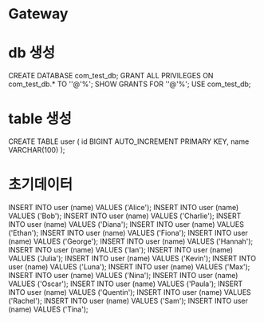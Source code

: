 # Gateway

# db 생성 
CREATE DATABASE com_test_db;
GRANT ALL PRIVILEGES ON com_test_db.* TO ''@'%';
SHOW GRANTS FOR ''@'%';
USE com_test_db;


# table 생성
CREATE TABLE user (
    id BIGINT AUTO_INCREMENT PRIMARY KEY,
    name VARCHAR(100)
);


# 초기데이터
INSERT INTO user (name) VALUES ('Alice');
INSERT INTO user (name) VALUES ('Bob');
INSERT INTO user (name) VALUES ('Charlie');
INSERT INTO user (name) VALUES ('Diana');
INSERT INTO user (name) VALUES ('Ethan');
INSERT INTO user (name) VALUES ('Fiona');
INSERT INTO user (name) VALUES ('George');
INSERT INTO user (name) VALUES ('Hannah');
INSERT INTO user (name) VALUES ('Ian');
INSERT INTO user (name) VALUES ('Julia');
INSERT INTO user (name) VALUES ('Kevin');
INSERT INTO user (name) VALUES ('Luna');
INSERT INTO user (name) VALUES ('Max');
INSERT INTO user (name) VALUES ('Nina');
INSERT INTO user (name) VALUES ('Oscar');
INSERT INTO user (name) VALUES ('Paula');
INSERT INTO user (name) VALUES ('Quentin');
INSERT INTO user (name) VALUES ('Rachel');
INSERT INTO user (name) VALUES ('Sam');
INSERT INTO user (name) VALUES ('Tina');

